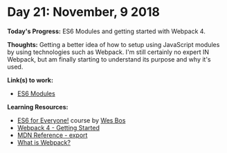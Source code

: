 # Day 21: November, 9 2018

**Today's Progress:** ES6 Modules and getting started with Webpack 4.

**Thoughts:** Getting a better idea of how to setup using JavaScript modules by using technologies such as Webpack. I'm still certainly no expert IN Webpack, but am finally starting to understand its purpose and why it's used.

**Link(s) to work:**
* [ES6 Modules](https://github.com/mccoyrjm/100-days-of-code/tree/master/work/js/es6modules)

**Learning Resources:**
* [ES6 for Everyone!](https://es6.io/) course by [Wes Bos](https://wesbos.com/)
* [Webpack 4 - Getting Started](https://webpack.js.org/guides/getting-started/)
* [MDN Reference - export](https://developer.mozilla.org/en-US/docs/web/javascript/reference/statements/export)
* [What is Webpack?](https://www.youtube.com/watch?v=nfmvexyoHXE)